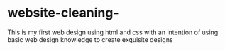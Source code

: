 # website-cleaning-
This is my first web design using html and css with an intention of using basic web design knowledge to create exquisite designs
